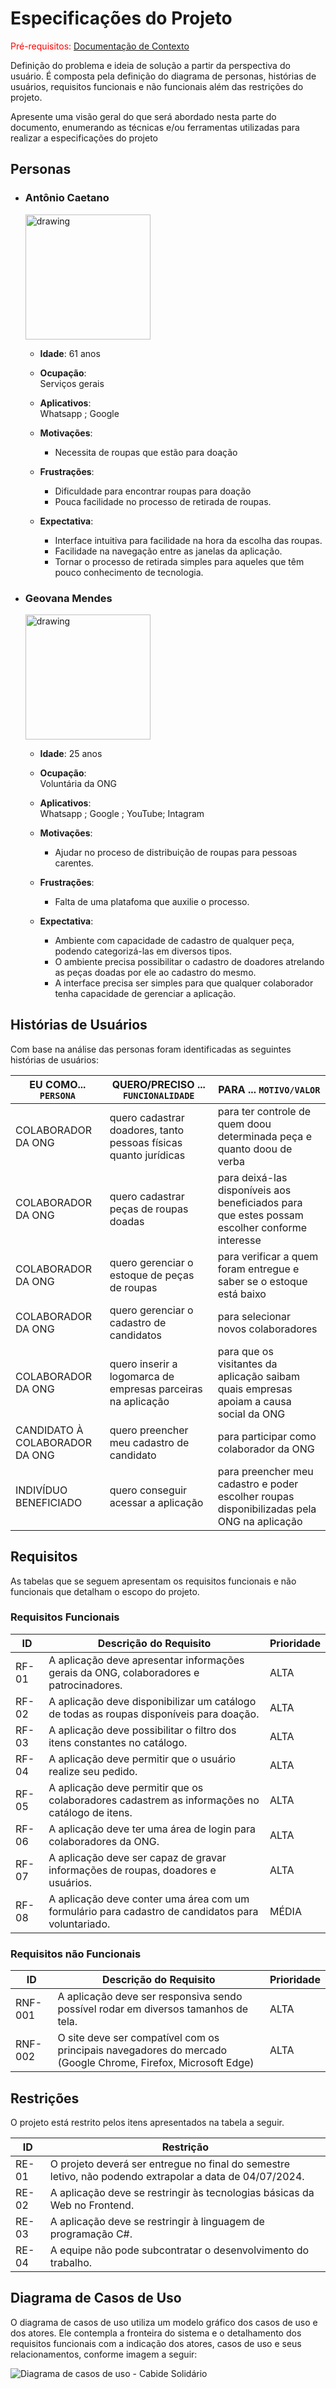 # Especificações do Projeto

<span style="color:red">Pré-requisitos: <a href="1-Documentação de Contexto.md"> Documentação de Contexto</a></span>

Definição do problema e ideia de solução a partir da perspectiva do usuário. É composta pela definição do  diagrama de personas, histórias de usuários, requisitos funcionais e não funcionais além das restrições do projeto.

Apresente uma visão geral do que será abordado nesta parte do documento, enumerando as técnicas e/ou ferramentas utilizadas para realizar a especificações do projeto

## Personas

+ ### Antônio Caetano

	<img src="https://get.pxhere.com/photo/man-person-portrait-senior-citizen-glasses-head-odyssey-plpconnectu-idaho-facial-hair-vision-care-military-officer-354914.jpg" alt="drawing" style="width:200px;"/>

	+ **Idade**: 61 anos

	+ **Ocupação**:  
	Serviços gerais

	+ **Aplicativos**:  
Whatsapp ; Google

	+ **Motivações**:
		+ Necessita de roupas que estão para doação

	+ **Frustrações**:  
		+ Dificuldade para encontrar roupas para doação
		+ Pouca facilidade no processo de retirada de roupas.
		
	+ **Expectativa**:  
		+ Interface intuitiva para facilidade na hora da escolha das roupas.
		+ Facilidade na navegação entre as janelas da aplicação.
      + Tornar o processo de retirada simples para aqueles que têm pouco 
      conhecimento de tecnologia.

+ ### Geovana Mendes

	<img src="https://images.pexels.com/photos/5255556/pexels-photo-5255556.jpeg?auto=compress&cs=tinysrgb&w=1260&h=750&dpr=1" alt="drawing" style="width:200px;"/>

	+ **Idade**: 25 anos

	+ **Ocupação**:  
	Voluntária da ONG

	+ **Aplicativos**:  
Whatsapp ; Google ; YouTube; Intagram

	+ **Motivações**:
		+ Ajudar no proceso de distribuição de roupas para pessoas carentes.

	+ **Frustrações**:  
		+ Falta de uma platafoma que auxilie o processo.
		
	+ **Expectativa**:  
		+ Ambiente com capacidade de cadastro de qualquer peça, podendo categorizá-las em diversos tipos.
		+ O ambiente precisa possibilitar o cadastro de doadores atrelando as peças doadas por ele ao cadastro do mesmo.
      + A interface precisa ser simples para que qualquer colaborador tenha capacidade de gerenciar a aplicação.



## Histórias de Usuários

Com base na análise das personas foram identificadas as seguintes histórias de usuários:

|EU COMO... `PERSONA`| QUERO/PRECISO ... `FUNCIONALIDADE` |PARA ... `MOTIVO/VALOR`                 |
|--------------------|------------------------------------|----------------------------------------|
|COLABORADOR DA ONG  | quero cadastrar doadores, tanto pessoas físicas quanto jurídicas | para ter controle de quem doou determinada peça e quanto doou de verba |
|COLABORADOR DA ONG  | quero cadastrar peças de roupas doadas | para deixá-las disponíveis aos beneficiados para que estes possam escolher conforme interesse |
|COLABORADOR DA ONG  | quero gerenciar o estoque de peças de roupas | para verificar a quem foram entregue e saber se o estoque está baixo |
|COLABORADOR DA ONG  | quero gerenciar o cadastro de candidatos | para selecionar novos colaboradores |
|COLABORADOR DA ONG  | quero inserir a logomarca de empresas parceiras na aplicação | para que os visitantes da aplicação saibam quais empresas apoiam a causa social da ONG |
|CANDIDATO À COLABORADOR DA ONG   | quero preencher meu cadastro de candidato | para participar como colaborador da ONG |
|INDIVÍDUO BENEFICIADO  | quero conseguir acessar a aplicação | para preencher meu cadastro e poder escolher roupas disponibilizadas pela ONG na aplicação |


## Requisitos

As tabelas que se seguem apresentam os requisitos funcionais e não funcionais que detalham o escopo do projeto.

### Requisitos Funcionais

|ID    | Descrição do Requisito  | Prioridade |
|------|-----------------------------------------|----| 
|RF-01| A aplicação deve apresentar informações gerais da ONG, colaboradores e patrocinadores.   | ALTA |
|RF-02| A aplicação deve disponibilizar um catálogo de todas as roupas disponíveis para doação. | ALTA | 
|RF-03| A aplicação deve possibilitar o filtro dos itens constantes no catálogo.   | ALTA |
|RF-04| A aplicação deve permitir que o usuário realize seu pedido. | ALTA | 
|RF-05| A aplicação deve permitir que os colaboradores cadastrem as informações no catálogo de itens.   | ALTA |
|RF-06| A aplicação deve ter uma área de login para colaboradores da ONG. | ALTA | 
|RF-07| A aplicação deve ser capaz de gravar informações de roupas, doadores e usuários.   | ALTA |
|RF-08| A aplicação deve conter uma área com um formulário para cadastro de candidatos para voluntariado.   | MÉDIA |

### Requisitos não Funcionais

|ID     | Descrição do Requisito  |Prioridade |
|-------|-------------------------|----|
|RNF-001| A aplicação deve ser responsiva sendo possível rodar em diversos tamanhos de tela. | ALTA | 
|RNF-002| O site deve ser compatível com os principais navegadores do mercado (Google Chrome, Firefox, Microsoft Edge) |  ALTA | 


## Restrições

O projeto está restrito pelos itens apresentados na tabela a seguir.

|ID| Restrição                                             |
|--|-------------------------------------------------------|
|RE-01| O projeto deverá ser entregue no final do semestre letivo, não podendo extrapolar a data de 04/07/2024.|
|RE-02| A aplicação deve se restringir às tecnologias básicas da Web no Frontend.|
|RE-03| A aplicação deve se restringir à linguagem de programação C#.|
|RE-04| A equipe não pode subcontratar o desenvolvimento do trabalho.|

## Diagrama de Casos de Uso

O diagrama de casos de uso utiliza um modelo gráfico dos casos de uso e dos atores. Ele contempla a fronteira do sistema e o detalhamento dos requisitos funcionais com a indicação dos atores, casos de uso e seus relacionamentos, conforme imagem a seguir:

![Diagrama de casos de uso - Cabide Solidário](https://lucid.app/publicSegments/view/1b91e9b0-1554-49b6-9d6e-7b256b304e3b/image.png)
